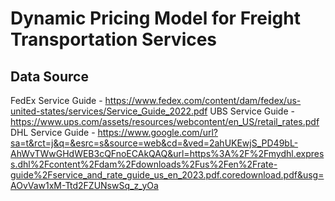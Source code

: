 # Dynamic Pricing Model for Freight Transportation Services

## Data Source
FedEx Service Guide - https://www.fedex.com/content/dam/fedex/us-united-states/services/Service_Guide_2022.pdf
UBS Service Guide - https://www.ups.com/assets/resources/webcontent/en_US/retail_rates.pdf
DHL Service Guide - https://www.google.com/url?sa=t&rct=j&q=&esrc=s&source=web&cd=&ved=2ahUKEwjS_PD49bL-AhWvTWwGHdWEB3cQFnoECAkQAQ&url=https%3A%2F%2Fmydhl.express.dhl%2Fcontent%2Fdam%2Fdownloads%2Fus%2Fen%2Frate-guide%2Fservice_and_rate_guide_us_en_2023.pdf.coredownload.pdf&usg=AOvVaw1xM-Ttd2FZUNswSq_z_yOa
